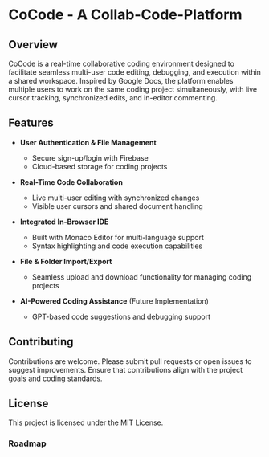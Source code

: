 # CoCode - A Collab-Code-Platform

## Overview
CoCode is a real-time collaborative coding environment designed to facilitate seamless multi-user code editing, debugging, and execution within a shared workspace. Inspired by Google Docs, the platform enables multiple users to work on the same coding project simultaneously, with live cursor tracking, synchronized edits, and in-editor commenting.

## Features

- **User Authentication & File Management**
  - Secure sign-up/login with Firebase
  - Cloud-based storage for coding projects

- **Real-Time Code Collaboration**
  - Live multi-user editing with synchronized changes
  - Visible user cursors and shared document handling

- **Integrated In-Browser IDE**
  - Built with Monaco Editor for multi-language support
  - Syntax highlighting and code execution capabilities

- **File & Folder Import/Export**
  - Seamless upload and download functionality for managing coding projects

- **AI-Powered Coding Assistance** (Future Implementation)
  - GPT-based code suggestions and debugging support

## Contributing
Contributions are welcome. Please submit pull requests or open issues to suggest improvements. Ensure that contributions align with the project goals and coding standards.

## License
This project is licensed under the MIT License.

### Roadmap
